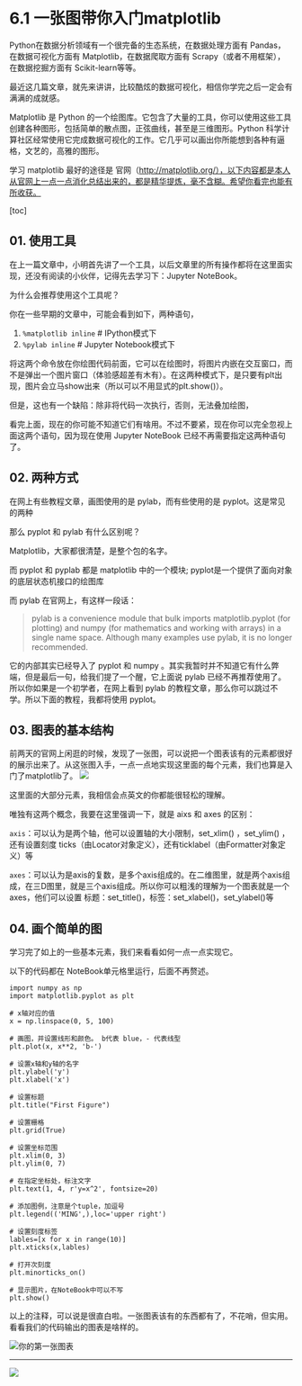 # 6.1 一张图带你入门matplotlib


Python在数据分析领域有一个很完备的生态系统，在数据处理方面有 Pandas，在数据可视化方面有 Matplotlib，在数据爬取方面有 Scrapy（或者不用框架），在数据挖掘方面有 Scikit-learn等等。

最近这几篇文章，就先来讲讲，比较酷炫的数据可视化，相信你学完之后一定会有满满的成就感。

Matplotlib 是 Python 的一个绘图库。它包含了大量的工具，你可以使用这些工具创建各种图形，包括简单的散点图，正弦曲线，甚至是三维图形。Python 科学计算社区经常使用它完成数据可视化的工作。它几乎可以画出你所能想到各种有逼格，文艺的，高雅的图形。

学习 matplotlib 最好的途径是 官网（http://matplotlib.org/），以下内容都是本人从官网上一点一点消化总结出来的，都是精华提炼，毫不含糊。希望你看完也能有所收获。

[toc]

## 01. 使用工具

在上一篇文章中，小明首先讲了一个工具，以后文章里的所有操作都将在这里面实现，还没有阅读的小伙伴，记得先去学习下：Jupyter NoteBook。

为什么会推荐使用这个工具呢？

你在一些早期的文章中，可能会看到如下，两种语句，

1. `%matplotlib inline`  # IPython模式下
2. `%pylab inline`       # Jupyter Notebook模式下

将这两个命令放在你绘图代码前面，它可以在绘图时，将图片内嵌在交互窗口，而不是弹出一个图片窗口（体验感超差有木有）。在这两种模式下，是只要有plt出现，图片会立马show出来（所以可以不用显式的plt.show()）。

但是，这也有一个缺陷：除非将代码一次执行，否则，无法叠加绘图，

看完上面，现在的你可能不知道它们有啥用。不过不要紧，现在你可以完全忽视上面这两个语句，因为现在使用 Jupyter NoteBook 已经不再需要指定这两种语句了。


## 02. 两种方式

在网上有些教程文章，画图使用的是 pylab，而有些使用的是 pyplot。这是常见的两种

那么 pyplot 和 pylab 有什么区别呢？

Matplotlib，大家都很清楚，是整个包的名字。

而 pyplot 和 pyplab 都是 matplotlib 中的一个模块; pyplot是一个提供了面向对象的底层状态机接口的绘图库


而 pylab 在官网上，有这样一段话：
>pylab is a convenience module that bulk imports matplotlib.pyplot (for plotting) and numpy (for mathematics and working with arrays) in a single name space. Although many examples use pylab, it is no longer recommended.

它的内部其实已经导入了 pyplot 和 numpy 。其实我暂时并不知道它有什么弊端，但是最后一句，给我们提了一个醒，它上面说 pylab 已经不再推荐使用了。所以你如果是一个初学者，在网上看到 pylab 的教程文章，那么你可以跳过不学。所以下面的教程，我都将使用 pyplot。

## 03. 图表的基本结构

前两天的官网上闲逛的时候，发现了一张图，可以说把一个图表该有的元素都很好的展示出来了。从这张图入手，一点一点地实现这里面的每个元素，我们也算是入门了matplotlib了。
![](https://i.loli.net/2018/08/12/5b6ff3716fdc0.png)

这里面的大部分元素，我相信会点英文的你都能很轻松的理解。

唯独有这两个概念，我要在这里强调一下，就是 aixs 和 axes 的区别：

`axis`：可以认为是两个轴，他可以设置轴的大小限制，set_xlim() ，set_ylim() ，还有设置刻度 ticks（由Locator对象定义），还有ticklabel（由Formatter对象定义）等

`axes`：可以认为是axis的复数，是多个axis组成的。在二维图里，就是两个axis组成，在三D图里，就是三个axis组成。所以你可以粗浅的理解为一个图表就是一个axes，他们可以设置 标题：set_title()，标签：set_xlabel()，set_ylabel()等


## 04. 画个简单的图

学习完了如上的一些基本元素，我们来看看如何一点一点实现它。

以下的代码都在 NoteBook单元格里运行，后面不再赘述。
```
import numpy as np
import matplotlib.pyplot as plt

# x轴对应的值
x = np.linspace(0, 5, 100)

# 画图，并设置线形和颜色。 b代表 blue，- 代表线型
plt.plot(x, x**2, 'b-')

# 设置x轴和y轴的名字
plt.ylabel('y')
plt.xlabel('x')

# 设置标题
plt.title("First Figure")

# 设置栅格
plt.grid(True)

# 设置坐标范围
plt.xlim(0, 3)
plt.ylim(0, 7)

# 在指定坐标处，标注文字
plt.text(1, 4, r'y=x^2', fontsize=20)

# 添加图例，注意是个tuple，加逗号
plt.legend(('MING',),loc='upper right')

# 设置刻度标签
lables=[x for x in range(10)]
plt.xticks(x,lables)

# 打开次刻度
plt.minorticks_on()

# 显示图片，在NoteBook中可以不写
plt.show()
```

以上的注释，可以说是很直白啦。一张图表该有的东西都有了，不花哨，但实用。
看看我们的代码输出的图表是啥样的。

![你的第一张图表](http://ovzwokrcz.bkt.clouddn.com/FnvuezfLBIokWzWkJ8C6Z-1nm7BS)

----
![](http://ovzwokrcz.bkt.clouddn.com/Weixin.png)